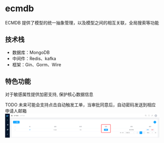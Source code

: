 # ecmdb
ECMDB 提供了模型的统一抽象管理，以及模型之间的相互关联，全局搜索等功能

## 技术栈
- 数据库：MongoDB
- 中间件：Redis、kafka
- 框架：Gin、Gorm、Wire

## 特色功能
对于敏感属性提供加密支持, 保护核心数据信息

TODO 未来可能会支持点击自动触发工单，当审批同意后，自动密码发送到相应申请人邮箱
![](docs/img/attribute-secret.png)


